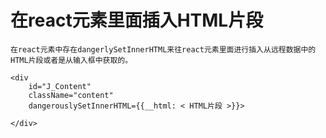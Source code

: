 # 在react元素里面插入HTML片段

	在react元素中存在dangerlySetInnerHTML来往react元素里面进行插入从远程数据中的HTML片段或者是从输入框中获取的。

	<div 
		id="J_Content" 
		className="content" 
		dangerouslySetInnerHTML={{__html: < HTML片段 >}}>
				    	
	</div>